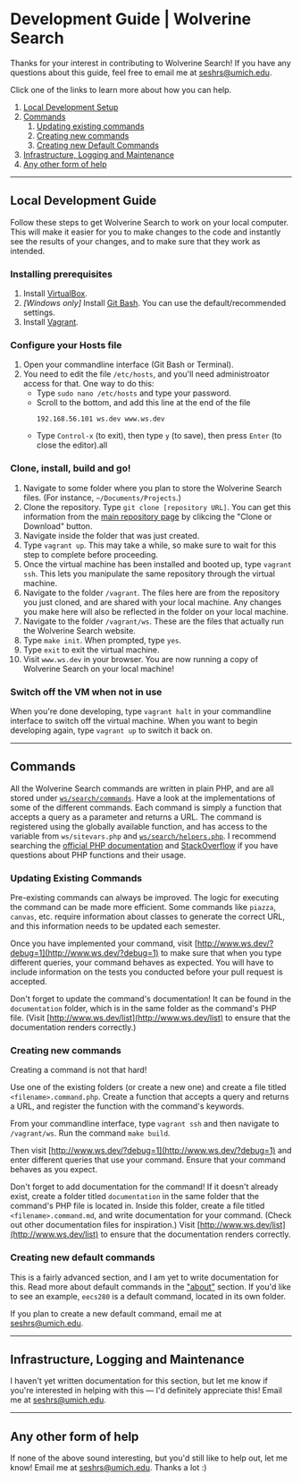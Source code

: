 # Development Guide | Wolverine Search
Thanks for your interest in contributing to Wolverine Search! If you have any questions about this guide, feel free to email me at seshrs@umich.edu.

Click one of the links to learn more about how you can help.

<ol>
  <li><a href="#local-development-guide">Local Development Setup</a></li>
  <li><a href="#commands">Commands</a>
    <ol>
      <li><a href="#updating-existing-commands">Updating existing commands</a></li>
      <li><a href="#creating-new-commands">Creating new commands</a></li>
      <li><a href="#creating-new-default-commands">Creating new Default Commands</li>
    </ol>
  </li>
  <li><a href="#infrastructure-logging-and-maintenance">Infrastructure, Logging and Maintenance</a></li>
  <li><a href="#any-other-form-of-help">Any other form of help</a></li>
</ol>

---

## Local Development Guide
Follow these steps to get Wolverine Search to work on your local computer. This will make it easier for you to make changes to the
code and instantly see the results of your changes, and to make sure that they work as intended.

### Installing prerequisites

1. Install [VirtualBox](https://www.virtualbox.org/wiki/Downloads).
2. *[Windows only]* Install [Git Bash](https://github.com/git-for-windows/git/releases/latest). You can use the default/recommended settings.
3. Install [Vagrant](https://www.vagrantup.com/downloads.html).

### Configure your Hosts file
1. Open your commandline interface (Git Bash or Terminal).
2. You need to edit the file `/etc/hosts`, and you'll need administroator access for that. One way to do this:
    - Type `sudo nano /etc/hosts` and type your password.
    - Scroll to the bottom, and add this line at the end of the file
      ```
      192.168.56.101 ws.dev www.ws.dev
      ```
    - Type `Control-x` (to exit), then type `y` (to save), then press `Enter` (to close the editor).all

### Clone, install, build and go!
1. Navigate to some folder where you plan to store the Wolverine Search files. (For instance, `~/Documents/Projects`.)
2. Clone the repository. Type `git clone [repository URL]`. You can get this information from the [main repository page](https://github.com/seshrs/wolverine-search) by clikcing the "Clone or Download" button.
3. Navigate inside the folder that was just created.
4. Type `vagrant up`. This may take a while, so make sure to wait for this step to complete before proceeding.
5. Once the virtual machine has been installed and booted up, type `vagrant ssh`. This lets you manipulate the same repository through the virtual machine.
6. Navigate to the folder `/vagrant`. The files here are from the repository you just cloned, and are shared with your local machine. Any changes you make here will also be reflected in the folder on your local machine.
7. Navigate to the folder `/vagrant/ws`. These are the files that actually run the Wolverine Search website.
8. Type `make init`. When prompted, type `yes`.
9. Type `exit` to exit the virtual machine.
10. Visit `www.ws.dev` in your browser. You are now running a copy of Wolverine Search on your local machine!

### Switch off the VM when not in use
When you're done developing, type `vagrant halt` in your commandline interface to switch off the virtual machine. 
When you want to begin developing again, type `vagrant up` to switch it back on.

---

## Commands

All the Wolverine Search commands are written in plain PHP, and are all stored under [`ws/search/commands`](https://github.com/seshrs/wolverine-search/tree/master/ws/search/commands). Have a look at the implementations of some of the different commands. 
Each command is simply a function that accepts a query as a parameter and returns a URL. The command is registered using the globally available function, and has access to the variable from `ws/sitevars.php` and [`ws/search/helpers.php`](https://github.com/seshrs/wolverine-search/blob/master/ws/search/helpers.php). 
I recommend searching the [official PHP documentation](http://php.net/manual/en/) and [StackOverflow](https://stackoverflow.com/) if you have questions about PHP functions and their usage.

### Updating Existing Commands
Pre-existing commands can always be improved. The logic for executing the command can be made more efficient. 
Some commands like `piazza`, `canvas`, etc. require information about classes to generate the correct URL, and this information needs to be updated each semester.

Once you have implemented your command, visit [http://www.ws.dev/?debug=1](http://www.ws.dev/?debug=1) to make sure that when you type different queries, your command behaves as expected. You will have to include information on the tests you conducted before your pull request is accepted.

Don't forget to update the command's documentation! It can be found in the `documentation` folder, which is in the same folder as the command's PHP file. (Visit [http://www.ws.dev/list](http://www.ws.dev/list) to ensure that the documentation renders correctly.)

### Creating new commands
Creating a command is not that hard!

Use one of the existing folders (or create a new one) and create a file titled `<filename>.command.php`. Create a function that accepts a query and returns a URL, and register the function with the command's keywords.

From your commandline interface, type `vagrant ssh` and then navigate to `/vagrant/ws`. Run the command `make build`.

Then visit [http://www.ws.dev/?debug=1](http://www.ws.dev/?debug=1) and enter different queries that use your command. Ensure that your command behaves as you expect.

Don't forget to add documentation for the command! If it doesn't already exist, create a folder titled `documentation` in the same folder that the command's PHP file is located in. Inside this folder, create a file titled `<filename>.command.md`, and write documentation for your command. (Check out other documentation files for inspiration.) 
Visit [http://www.ws.dev/list](http://www.ws.dev/list) to ensure that the documentation renders correctly.

### Creating new default commands
This is a fairly advanced section, and I am yet to write documentation for this. Read more about default commands in the ["about"](http://www.ws.dev/about) section. 
If you'd like to see an example, `eecs280` is a default command, located in its own folder.

If you plan to create a new default command, email me at seshrs@umich.edu.

---

## Infrastructure, Logging and Maintenance
I haven't yet written documentation for this section, but let me know if you're interested in helping with this — I'd definitely appreciate this! Email me at seshrs@umich.edu.

---

## Any other form of help
If none of the above sound interesting, but you'd still like to help out, let me know! Email me at seshrs@umich.edu. Thanks a lot :)
